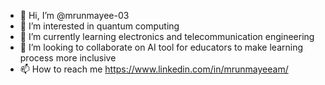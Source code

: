 - 👋 Hi, I’m @mrunmayee-03
- 👀 I’m interested in quantum computing
- 🌱 I’m currently learning electronics and telecommunication engineering
- 💞️ I’m looking to collaborate on AI tool for educators to make learning process more inclusive
- 📫 How to reach me https://www.linkedin.com/in/mrunmayeeam/

<!---
mrunmayee-03/mrunmayee-03 is a ✨ special ✨ repository because its `README.md` (this file) appears on your GitHub profile.
You can click the Preview link to take a look at your changes.
--->

